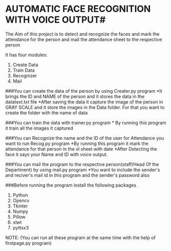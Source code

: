 # AUTOMATIC FACE RECOGNITION WITH VOICE OUTPUT#

The Aim of this project is to detect and recognize the faces and mark the attendance for the person and mail the attendance sheet to the respective person 

It has four modules: 

1)    Create Data
2)   Train Data
3)   Recognizer
4)   Mail

###You can create the data of the person by using  Creater.py program 
         *It brings the ID and NAME of the person and it stores the data in the datatext.txt file
         *After saving the data it capture the image of the person in GRAY SCALE and it store the images in the Data folder. For that you want to create the folder with the name of data

###You can train the data with trainer.py program
          * By running this program it train all the images it captured

###You can Recognize the name and the ID of the user for  Attendance you want to run Recog.py program
          *By running this program it mark the attendance for that person in the xl sheet with date
          *After Detecting the face it says your Name and ID with voice output.

###You can mail the program to the respective person(staff/Head Of the Department) by using mail.py program
          *You want to include the sender's and reciver's mail id in this program and the sender's password also 

###Before running the program install the following packages

1.  Python
2.  Opencv
3.  Tkinter
4.  Numpy
5.  Pillow
6.  xlwt
7.  pyttsx3

NOTE: (You can run all these program at the same time with the help of firstpage.py program)
